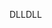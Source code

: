 <span data-ttu-id="73b99-101">DLL</span><span class="sxs-lookup"><span data-stu-id="73b99-101">DLL</span></span>